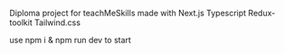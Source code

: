 Diploma project for teachMeSkills
made with Next.js Typescript Redux-toolkit Tailwind.css



use npm i & npm run dev to start